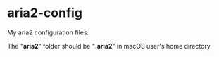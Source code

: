 # aria2-config
My aria2 configuration files.

The "**aria2**" folder should be "**.aria2**" in macOS user's home directory.
